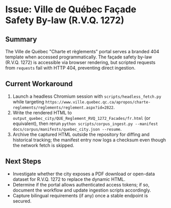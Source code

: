 # Issue: Ville de Québec Façade Safety By-law (R.V.Q. 1272)

## Summary
The Ville de Québec "Charte et règlements" portal serves a branded 404 template
when accessed programmatically. The façade safety by-law (R.V.Q. 1272) is
accessible via browser rendering, but scripted requests from `requests` fail
with HTTP 404, preventing direct ingestion.

## Current Workaround
1. Launch a headless Chromium session with `scripts/headless_fetch.py` while
   targeting `https://www.ville.quebec.qc.ca/apropos/charte-reglements/reglements/reglement.aspx?id=2822`.
2. Write the rendered HTML to
   `output_quebec_city/QUE_Reglement_RVQ_1272_Facades/fr.html` (or equivalent),
   then rerun `python scripts/corpus_ingest.py --manifest docs/corpus/manifests/quebec_city.json --resume`.
3. Archive the captured HTML outside the repository for diffing and historical
   tracking; the manifest entry now logs a checksum even though the network fetch
   is skipped.

## Next Steps
- Investigate whether the city exposes a PDF download or open-data dataset for
  R.V.Q. 1272 to replace the dynamic HTML.
- Determine if the portal allows authenticated access tokens; if so, document
  the workflow and update ingestion scripts accordingly.
- Capture bilingual requirements (if any) once a stable endpoint is secured.
